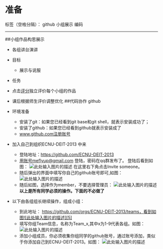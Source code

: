 # 准备

标签（空格分隔）： github 小组展示 编码

---

##小组作品构思展示
- 各组讲台演讲
- 目标
  - 展示与说服
- 任务
 - 点击[评分][1]独立评价每个小组的作品 

 - 课后根据师生评价调整优化
##代码协作 github 
- 环境准备
  - 安装了git：如果您已经看到git base和git shell，就表示安装成功了；
  - 安装了github：如果您已经看到github就表示安装成了
  - www.github.com注册账号
- 加入自己到组织ECNU-DEIT-2013 中来
    -  登陆地址：https://github.com/ECNU-DEIT-2013
    -  用账号meflyup@gmail.com 登陆，密码在qq群发布了。
      登陆后看到如图：
      ![此处输入图片的描述][2]
    在这里右下角点击Invite someone。
    - 随后弹出的界面中填写你自己的github账号即可,如图：
![此处输入图片的描述][3]
    - 随后如图，选择作为member，不要选择管理员：
    ![此处输入图片的描述][4]
**以上是所有同学必须的操作。下面的不必做了** 
- 以下由各组组长继续操作，组成小组：
    - 到此地址： https://github.com/orgs/ECNU-DEIT-2013/teams，看到如图![此处输入图片的描述][5]
    - 填写你组Team信息，名称为Team_x,其中x为1-9代表各组。如图：
    ![此处输入图片的描述][6]
    - 添加小组成员，你必须收集你组同学的github账号，通过账号添加，类似于你添加自己到ECNU-DEIT-2013。如图：
    ![此处输入图片的描述][7]










 [1]: http://www.sojump.com/jq/5811420.aspx
  [2]: http://img2.ph.126.net/3O3W2FQP5phy4UQkgS794Q==/6630559791328377977.jpg
  [3]: http://img0.ph.126.net/nkJhYyDUpE9RGdKOto1iTA==/6630561990352287378.jpg
  [4]: http://img0.ph.126.net/02XWcDc671CnhaOJYCUS3w==/6630647752259252367.jpg
  [5]: http://img0.ph.126.net/v5tNlztgmjmcCymEvaaQGA==/6630154071537733422.jpg
  [6]: http://img1.ph.126.net/5GISWR5E6MPirnuxujF_QA==/6630731315142971131.jpg
  [7]: http://img0.ph.126.net/m9xN-LykbgnZez05hfOYng==/6630333291933059796.png